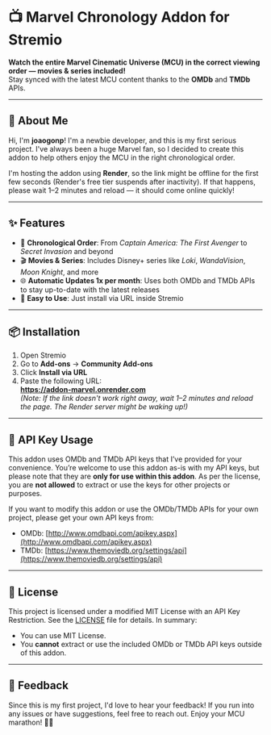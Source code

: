 # 📺 Marvel Chronology Addon for Stremio

**Watch the entire Marvel Cinematic Universe (MCU) in the correct viewing order — movies & series included!**  
Stay synced with the latest MCU content thanks to the **OMDb** and **TMDb** APIs.

---

## 👋 About Me

Hi, I'm **joaogonp**! I'm a newbie developer, and this is my first serious project. I've always been a huge Marvel fan, so I decided to create this addon to help others enjoy the MCU in the right chronological order.

I'm hosting the addon using **Render**, so the link might be offline for the first few seconds (Render's free tier suspends after inactivity). If that happens, please wait 1–2 minutes and reload — it should come online quickly!

---

## ✨ Features

- 🧬 **Chronological Order**: From *Captain America: The First Avenger* to *Secret Invasion* and beyond
- 🎬 **Movies & Series**: Includes Disney+ series like *Loki*, *WandaVision*, *Moon Knight*, and more
- 🌐 **Automatic Updates 1x per month**: Uses both OMDb and TMDb APIs to stay up-to-date with the latest releases
- 🚀 **Easy to Use**: Just install via URL inside Stremio

---

## 📦 Installation

1. Open Stremio  
2. Go to **Add-ons** → **Community Add-ons**  
3. Click **Install via URL**  
4. Paste the following URL:  
   **https://addon-marvel.onrender.com**  
   *(Note: If the link doesn't work right away, wait 1–2 minutes and reload the page. The Render server might be waking up!)*

---

## 🔑 API Key Usage

This addon uses OMDb and TMDb API keys that I’ve provided for your convenience. You’re welcome to use this addon as-is with my API keys, but please note that they are **only for use within this addon**. As per the license, you are **not allowed** to extract or use the keys for other projects or purposes.

If you want to modify this addon or use the OMDb/TMDb APIs for your own project, please get your own API keys from:  
- OMDb: [http://www.omdbapi.com/apikey.aspx](http://www.omdbapi.com/apikey.aspx)  
- TMDb: [https://www.themoviedb.org/settings/api](https://www.themoviedb.org/settings/api)

---

## 📜 License

This project is licensed under a modified MIT License with an API Key Restriction. See the [LICENSE](LICENSE) file for details. In summary:
- You can use MIT License.
- You **cannot** extract or use the included OMDb or TMDb API keys outside of this addon.

---

## 🙏 Feedback

Since this is my first project, I'd love to hear your feedback! If you run into any issues or have suggestions, feel free to reach out. Enjoy your MCU marathon! 🦸‍♂️
